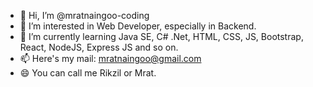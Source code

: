 - 👋 Hi, I’m @mratnaingoo-coding
- 👀 I’m interested in Web Developer, especially in Backend.
- 🌱 I’m currently learning Java SE, C# .Net, HTML, CSS, JS, Bootstrap, React, NodeJS, Express JS and so on.
- 📫 Here's my mail: mratnaingoo@gmail.com
- 😄 You can call me Rikzil or Mrat.

  

<!---
mratnaingoo-coding/mratnaingoo-coding is a ✨ special ✨ repository because its `README.md` (this file) appears on your GitHub profile.
You can click the Preview link to take a look at your changes.
--->
